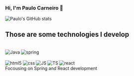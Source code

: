 ### Hi, I'm Paulo Carneiro 👻

![Paulo's GitHub stats](https://github-readme-stats.vercel.app/api?username=Paulocarneiroo&show_icons=true&theme=onedark)

## Those are some technologies I develop
<div style="display: inline-block"><br/>
    <img align="center" src="https://img.shields.io/badge/Java-ED8B00?style=for-the-badge&logo=java&logoColor=white" alt="Java">
    <img align="center" src="https://img.shields.io/badge/Spring-6DB33F?style=for-the-badge&logo=spring&logoColor=white" alt="spring"><br/><br/>
    <img align="center" src="https://img.shields.io/badge/HTML5-E34F26?style=for-the-badge&logo=html5&logoColor=white" alt="html5">
    <img align="center" src="https://img.shields.io/badge/CSS3-1572B6?style=for-the-badge&logo=css3&logoColor=white" alt="css">
    <img align="center" src="https://img.shields.io/badge/JavaScript-323330?style=for-the-badge&logo=javascript&logoColor=F7DF1E" alt="JS">
    <img align="center" src="https://img.shields.io/badge/TypeScript-007ACC?style=for-the-badge&logo=typescript&logoColor=white" alt="TS">
    <img align="center" src="https://img.shields.io/badge/React-20232A?style=for-the-badge&logo=react&logoColor=61DAFB" alt="react">
</div>

<br/>
Focousing on Spring and React development
